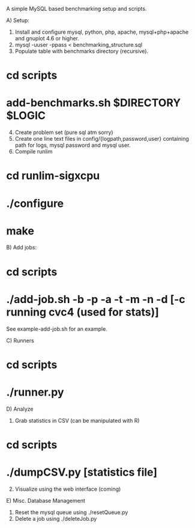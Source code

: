 A simple MySQL based benchmarking setup and scripts.

A) Setup:
1) Install and configure mysql, python, php, apache, mysql+php+apache and gnuplot 4.6 or higher.
2) mysql -uuser -ppass < benchmarking_structure.sql
3) Populate table with benchmarks directory (recursive).
  # cd scripts
  # add-benchmarks.sh $DIRECTORY $LOGIC
4) Create problem set (pure sql atm sorry)
5) Create one line text files in config/{logpath,password,user} containing path for logs, mysql password and mysql user. 
6) Compile runlim
  # cd runlim-sigxcpu
  # ./configure
  # make

B) Add jobs:
  # cd scripts
  # ./add-job.sh -b <binary-path> -p <problem-set> -a <args> -t <time-limit> -m <memory-limit> -n <job-name> -d <job-description> [-c running cvc4 (used for stats)]
  See example-add-job.sh for an example.

C) Runners
  # cd scripts
  # ./runner.py <job id>

D) Analyze
1) Grab statistics in CSV (can be manipulated with R)
  # cd scripts
  # ./dumpCSV.py <Job number> [statistics file]
2) Visualize using the web interface (coming)

E) Misc. Database Management
1) Reset the mysql queue using ./resetQueue.py
2) Delete a job using ./deleteJob.py <job id>

